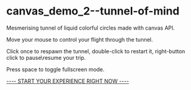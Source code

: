 # canvas_demo_2--tunnel-of-mind
Mesmerising tunnel of liquid colorful circles made with canvas API.

Move your mouse to control your flight through the tunnel. 

Click once to respawn the tunnel, double-click to restart it, right-button click to pause\resume your trip.

Press space to toggle fullscreen mode.


<a href="">----  START YOUR EXPERIENCE RIGHT NOW  ----</a>
